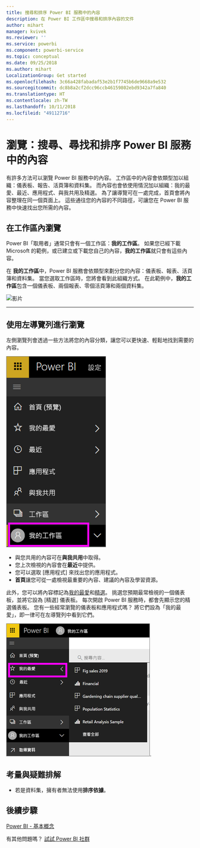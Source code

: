 ```yaml
---
title: 搜尋和排序 Power BI 服務中的內容
description: 在 Power BI 工作區中搜尋和排序內容的文件
author: mihart
manager: kvivek
ms.reviewer: ''
ms.service: powerbi
ms.component: powerbi-service
ms.topic: conceptual
ms.date: 09/25/2018
ms.author: mihart
LocalizationGroup: Get started
ms.openlocfilehash: 3c66a428fabadaf53e2b1f7745b6de9668a9e532
ms.sourcegitcommit: dc8b8a2cf2dcc96ccb46159802ebd9342a7fa840
ms.translationtype: HT
ms.contentlocale: zh-TW
ms.lasthandoff: 10/11/2018
ms.locfileid: "49112716"
---
```

# <a name="navigation-searching-finding-and-sorting-content-in-power-bi-service"></a>瀏覽：搜尋、尋找和排序 Power BI 服務中的內容
有許多方法可以瀏覽 Power BI 服務中的內容。 工作區中的內容會依類型加以組織：儀表板、報告、活頁簿和資料集。  而內容也會依使用情況加以組織：我的最愛、最近、應用程式、與我共用及精選。 為了讓導覽可在一處完成，首頁會將內容整理在同一個頁面上。 這些通往您的內容的不同路徑，可讓您在 Power BI 服務中快速找出您所需的內容。  

## <a name="navigation-within-workspaces"></a>在工作區內瀏覽

Power BI「取用者」通常只會有一個工作區：**我的工作區**。 如果您已經下載 Microsoft 的範例，或已建立或下載您自己的內容，**我的工作區**就只會有這些內容。  

在 **我的工作區**中，Power BI 服務會依類型來劃分您的內容：儀表板、報表、活頁簿和資料集。 當您選取工作區時，您將會看到此組織方式。 在此範例中，**我的工作區**包含一個儀表板、兩個報表、零個活頁簿和兩個資料集。

![影片](./media/end-user-search-sort/nav.gif)

________________________________________

## <a name="navigation-using-the-left-navbar"></a>使用左導覽列進行瀏覽
左側瀏覽列會透過一些方法將您的內容分類，讓您可以更快速、輕鬆地找到需要的內容。  

![左側瀏覽列](./media/end-user-search-sort/power-bi-newnav2.png)


- 與您共用的內容可在**與我共用**中取得。
- 您上次檢視的內容會在**最近**中提供。 
- 您可以選取 [應用程式] 來找出您的應用程式。
- **首頁**讓您可從一處檢視最重要的內容、建議的內容及學習資源。

此外，您可以將內容標記為[我的最愛](end-user-favorite.md)和[精選](end-user-featured.md)。 挑選您預期最常檢視的一個儀表板，並將它設為 [精選] 儀表板。 每次開啟 Power BI 服務時，都會先顯示您的精選儀表板。 您有一些經常瀏覽的儀表板和應用程式嗎？ 將它們設為「我的最愛」，即一律可在左導覽列中看到它們。

![[我的最愛] 飛出視窗](./media/end-user-search-sort/power-bi-favorite-flyout.png).


## <a name="considerations-and-troubleshooting"></a>考量與疑難排解
* 若是資料集，擁有者無法使用**排序依據**。

## <a name="next-steps"></a>後續步驟
[Power BI - 基本概念](end-user-basic-concepts.md)

有其他問題嗎？ [試試 Power BI 社群](http://community.powerbi.com/)